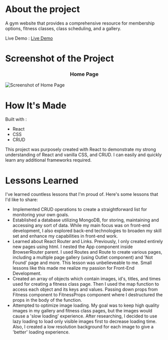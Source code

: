 # About the project

A gym website that provides a comprehensive resource for membership options, fitness classes, class scheduling, and a gallery.

Live Demo : [Live Demo](https://car-rent-all.vercel.app/)

# Screenshot of the Project 

<h3 align="center">Home Page</h3>

![Screenshot of Home Page](https://github.com/richardvu93/gym-fear/blob/main/src/images/screenshot-gym.png)


# How It's Made
Built with : 
* React
* CSS
* CRUD

This project was purposely created with React to demonstrate my strong understanding of React and vanilla CSS, and CRUD. I can easily and quickly learn any additional frameworks required.

# Lessons Learned
I've learned countless lessons that I'm proud of. Here's some lessons that I'd like to share: 

* Implemented CRUD operations to create a straightforward list for monitoring your own goals.
* Established a database utilizing MongoDB, for storing, maintaining and accessing any sort of data. While my main focus was on front-end development, I also explored back-end technologies to broaden my skill set and enhance my capabilities in front-end work.
* Learned about React Router and Links. Previously, I only created entirely new pages using html. I nested the App component inside BrowserRouter parent. I used Routes and Route to create various pages, including a multiple page gallery (using Outlet component) and 'Not Found' page and more. This lesson was unbelieveable to me. Small lessons like this made me realize my passion for Front-End Development. 
* Created an array of objects which contain images, id's, titles, and times used for creating a fitness class page. Then I used the map function to access each object and its keys and values. Passing down props from Fitness component to FitnessProps component where I destructured the props in the body of the function.
* Attempted to optimize image loading. My goal was to keep high quality images in my gallery and fitness class pages, but the images would cause a 'slow loading' experience. After researching, I decided to use lazy loading to load only visible images first to decrease loading time. Also, I created a low resolution background for each image to give a 'better' loading experience.
